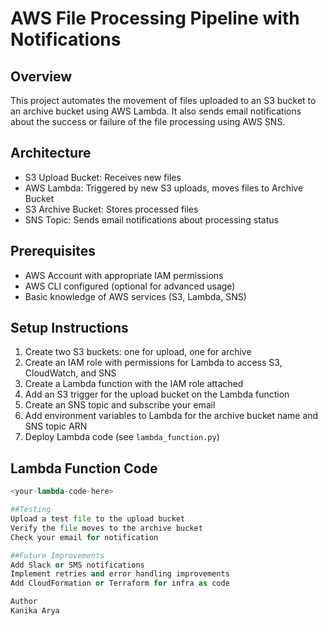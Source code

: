 # AWS File Processing Pipeline with Notifications

## Overview

This project automates the movement of files uploaded to an S3 bucket to an archive bucket using AWS Lambda. It also sends email notifications about the success or failure of the file processing using AWS SNS.

## Architecture

- S3 Upload Bucket: Receives new files  
- AWS Lambda: Triggered by new S3 uploads, moves files to Archive Bucket  
- S3 Archive Bucket: Stores processed files  
- SNS Topic: Sends email notifications about processing status

## Prerequisites

- AWS Account with appropriate IAM permissions  
- AWS CLI configured (optional for advanced usage)  
- Basic knowledge of AWS services (S3, Lambda, SNS)

## Setup Instructions

1. Create two S3 buckets: one for upload, one for archive  
2. Create an IAM role with permissions for Lambda to access S3, CloudWatch, and SNS  
3. Create a Lambda function with the IAM role attached  
4. Add an S3 trigger for the upload bucket on the Lambda function  
5. Create an SNS topic and subscribe your email  
6. Add environment variables to Lambda for the archive bucket name and SNS topic ARN  
7. Deploy Lambda code (see `lambda_function.py`)

## Lambda Function Code

```python
<your-lambda-code-here>

##Testing
Upload a test file to the upload bucket
Verify the file moves to the archive bucket
Check your email for notification

##Future Improvements
Add Slack or SMS notifications
Implement retries and error handling improvements
Add CloudFormation or Terraform for infra as code

Author
Kanika Arya


